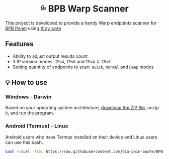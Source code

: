 <h1 align="center">💦 BPB Warp Scanner</h1>

This project is developed to provide a handy Warp endpoints scanner for [BPB Panel](https://github.com/bia-pain-bache/BPB-Worker-Panel) using [Xray-core](https://github.com/XTLS/Xray-core)

## Features

- Ability to adjust output results count
- 3 IP version modes: `IPv4`, `IPv6` and `IPv4 & IPv6`
- Setting quantity of endpoints to scan: `Quick`, `Normal` and `Deep` modes

## 💡 How to use

### Windows - Darwin

Based on your operating system architecture, [download the ZIP file](https://github.com/bia-pain-bache/BPB-Warp-Scanner/releases/latest), unzip it, and run the program.

### Android (Termux) - Linux

Android users who have Termux installed on their device and Linux users can use this bash:

```bash
bash <(curl -fsSL https://raw.githubusercontent.com/bia-pain-bache/BPB-Warp-Scanner/main/install.sh)
```
